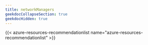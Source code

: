 ```yaml
---
title: networkManagers
geekdocCollapseSection: true
geekdocHidden: true
---
```


{{< azure-resources-recommendationlist name="azure-resources-recommendationlist" >}}
